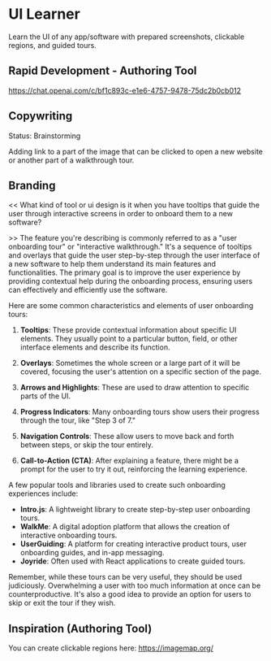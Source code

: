 # UI Learner

Learn the UI of any app/software with prepared screenshots, clickable regions, and guided tours.

## Rapid Development - Authoring Tool

https://chat.openai.com/c/bf1c893c-e1e6-4757-9478-75dc2b0cb012

## Copywriting
Status: Brainstorming

Adding link to a part of the image that can be clicked to open a new website or another part of a walkthrough tour.

## Branding

<<
What kind of tool or ui design is it when you have tooltips that guide the user through interactive screens in order to onboard them to a new software? 

\>>
The feature you're describing is commonly referred to as a "user onboarding tour" or "interactive walkthrough." It's a sequence of tooltips and overlays that guide the user step-by-step through the user interface of a new software to help them understand its main features and functionalities. The primary goal is to improve the user experience by providing contextual help during the onboarding process, ensuring users can effectively and efficiently use the software.

Here are some common characteristics and elements of user onboarding tours:

1. **Tooltips**: These provide contextual information about specific UI elements. They usually point to a particular button, field, or other interface elements and describe its function.

2. **Overlays**: Sometimes the whole screen or a large part of it will be covered, focusing the user's attention on a specific section of the page. 

3. **Arrows and Highlights**: These are used to draw attention to specific parts of the UI.

4. **Progress Indicators**: Many onboarding tours show users their progress through the tour, like "Step 3 of 7."

5. **Navigation Controls**: These allow users to move back and forth between steps, or skip the tour entirely.

6. **Call-to-Action (CTA)**: After explaining a feature, there might be a prompt for the user to try it out, reinforcing the learning experience.

A few popular tools and libraries used to create such onboarding experiences include:

- **Intro.js**: A lightweight library to create step-by-step user onboarding tours.
- **WalkMe**: A digital adoption platform that allows the creation of interactive onboarding tours.
- **UserGuiding**: A platform for creating interactive product tours, user onboarding guides, and in-app messaging.
- **Joyride**: Often used with React applications to create guided tours.

Remember, while these tours can be very useful, they should be used judiciously. Overwhelming a user with too much information at once can be counterproductive. It's also a good idea to provide an option for users to skip or exit the tour if they wish.

## Inspiration (Authoring Tool)

You can create clickable regions here:
https://imagemap.org/